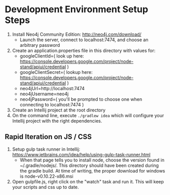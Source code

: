 # Development Environment Setup Steps

1. Install Neo4j Community Edition: http://neo4j.com/download/
    - Launch the server, connect to localhost:7474, and choose an arbitrary password
2. Create an application.properties file in this directory with values for:
    - googleClientId=( look up here: https://console.developers.google.com/project/node-stand/apiui/credential )
    - googleClientSecret=( lookup here: https://console.developers.google.com/project/node-stand/apiui/credential )
    - neo4jUrl=http://localhost:7474
    - neo4jUsername=neo4j
    - neo4jPassword=( you'll be prompted to choose one when connecting to localhost:7474 )
3. Create an Intellij project at the root directory
4. On the command line, execute `./gradlew idea` which will configure your Intellij project with the right dependencies.


## Rapid Iteration on JS / CSS

1. Setup gulp task runner in Intellij: https://www.jetbrains.com/idea/help/using-gulp-task-runner.html
    - When that page tells you to install node, choose the version found in ~/.gradle/nodejs/. This directory should
    have been created during the gradle build. At time of writing, the proper download for windows is node-v0.10.22-x86.msi
2. Open gulpfile.js, right click on the "watch" task and run it. This will keep your scripts and css up to date.